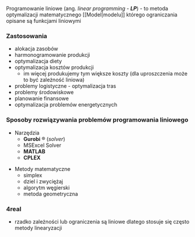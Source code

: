 Programowanie liniowe (ang. *linear programming* - ***LP***) - to metoda optymalizacji matematycznego [[Model|modelu]] którego ograniczania opisane są funkcjami liniowymi


### Zastosowania
- alokacja zasobów
- harmonogramowanie produkcji
- optymalizacja diety
- optymalizacja kosztów produkcji
	- im więcej produkujemy tym większe koszty (dla uproszczenia może to być zależność liniowa)
- problemy logistyczne - optymalizacja tras
- problemy środowiskowe
- planowanie finansowe
- optymalizacja problemów energetycznych

### Sposoby rozwiązywania problemów programowania liniowego
- Narzędzia
	* **Gurobi** ® (*solver*)
	* MSExcel Solver
	* **MATLAB**
	* **CPLEX**
* Metody matematyczne
	* simplex
	* dziel i zwyciężaj
	* algorytm węgierski
	* metoda geometryczna

### 4real
- rzadko zależności lub ograniczenia są liniowe dlatego stosuje się często metody linearyzacji
